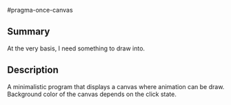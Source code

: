 \#pragma-once-canvas

## Summary

At the very basis, I need something to draw into.

## Description

A minimalistic program that displays a canvas where animation can be draw.
Background color of the canvas depends on the click state.
